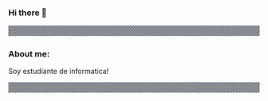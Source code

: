### Hi there 👋

<div aling="center">
    <img src="img/Guardaanim.gif" alt="Guarda">
</div>

### About me: 

<p>Soy estudiante de informatica!</p>
<div aling="center">
    <img src="img/Guardaanim.gif" alt="Guarda">
</div>
